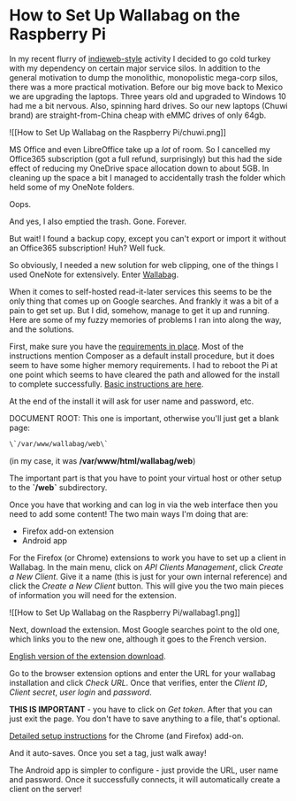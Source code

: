 # How to Set Up Wallabag on the Raspberry Pi

In my recent flurry of [indieweb-style](http://indieweb.org/) activity I decided to go cold turkey with my dependency on certain major service silos. In addition to the general motivation to dump the monolithic, monopolistic mega-corp silos, there was a more practical motivation. Before our big move back to Mexico we are upgrading the laptops. Three years old and upgraded to Windows 10 had me a bit nervous. Also, spinning hard drives. So our new laptops (Chuwi brand) are straight-from-China cheap with eMMC drives of only 64gb.

![[How to Set Up Wallabag on the Raspberry Pi/chuwi.png]]

MS Office and even LibreOffice take up a *lot* of room. So I cancelled my Office365 subscription (got a full refund, surprisingly) but this had the side effect of reducing my OneDrive space allocation down to about 5GB. In cleaning up the space a bit I managed to accidentally trash the folder which held some of my OneNote folders.

Oops.

And yes, I also emptied the trash. Gone. Forever.

But wait! I found a backup copy, except you can't export or import it without an Office365 subscription! Huh? Well fuck.

So obviously, I needed a new solution for web clipping, one of the things I used OneNote for extensively. Enter [Wallabag](http://wallabag.org).

When it comes to self-hosted read-it-later services this seems to be the only thing that comes up on Google searches. And frankly it was a bit of a pain to get set up. But I did, somehow, manage to get it up and running. Here are some of my fuzzy memories of problems I ran into along the way, and the solutions.

First, make sure you have the [requirements in place](https://doc.wallabag.org/en/admin/installation/requirements.html). Most of the instructions mention Composer as a default install procedure, but it does seem to have some higher memory requirements. I had to reboot the Pi at one point which seems to have cleared the path and allowed for the install to complete successfully. [Basic instructions are here](https://doc.wallabag.org/en/admin/installation/installation.html).

At the end of the install it will ask for user name and password, etc.

DOCUMENT ROOT: This one is important, otherwise you'll just get a blank page:

```bash
\`/var/www/wallabag/web\`
```

(in my case, it was **/var/www/html/wallabag/web**)

The important part is that you have to point your virtual host or other setup to the **\`/web\`** subdirectory.

Once you have that working and can log in via the web interface then you need to add some content! The two main ways I'm doing that are:

- Firefox add-on extension
- Android app

For the Firefox (or Chrome) extensions to work you have to set up a client in Wallabag. In the main menu, click on *API Clients Management*, click *Create a New Client*. Give it a name (this is just for your own internal reference) and click the *Create a New Client* button. This will give you the two main pieces of information you will need for the extension.

![[How to Set Up Wallabag on the Raspberry Pi/wallabag1.png]]

Next, download the extension. Most Google searches point to the old one, which links you to the new one, although it goes to the French version.

[English version of the extension download](https://addons.mozilla.org/en-US/firefox/addon/wallabagger/).

Go to the browser extension options and enter the URL for your wallabag installation and click *Check URL*. Once that verifies, enter the *Client ID*, *Client secret*, *user login* and *password*.

**THIS IS IMPORTANT** - you have to click on *Get token*. After that you can just exit the page. You don't have to save anything to a file, that's optional.

[Detailed setup instructions](https://wallabag.org/en/news/wallabagger-howto) for the Chrome (and Firefox) add-on.

And it auto-saves. Once you set a tag, just walk away!

The Android app is simpler to configure - just provide the URL, user name and password. Once it successfully connects, it will automatically create a client on the server!